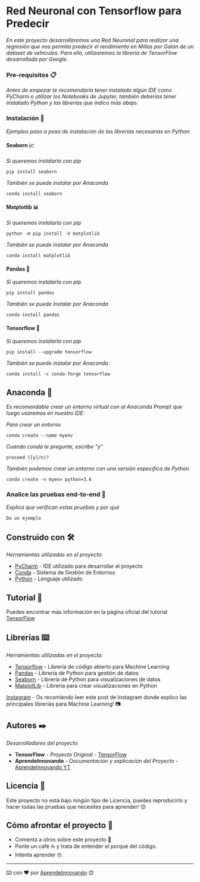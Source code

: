 # Red Neuronal con Tensorflow para Predecir

_En este proyecto desarrollaremos una Red Neuronal para realizar una regresión que nos permita predecir el rendimiento en Millas por Galón de un dataset de vehículos. Para ello, utilizaremos la librería de TensorFlow desarrollada por Google._


### Pre-requisitos 📋

_Antes de empezar te recomendaría tener instalado algún IDE como PyCharm o utilizar los Notebooks de Jupyter, también deberías tener instalado Python y las librerías que indico más abajo._


### Instalación 🔧

_Ejemplos paso a paso de instalación de las librerías necesarias en Python:_


#### Seaborn 📈

_Si queremos instalarla con pip_

```
pip install seaborn
```

_También se puede instalar por Anaconda_

```
conda install seaborn
```

#### Matplotlib 📊

_Si queremos instalarla con pip_

```
python -m pip install -U matplotlib
```

_También se puede instalar por Anaconda_

```
conda install matplotlib
```

#### Pandas 📃

_Si queremos instalarla con pip_

```
pip install pandas
```

_También se puede instalar por Anaconda_

```
conda install pandas
```

#### Tensorflow 🧠

_Si queremos instalarla con pip_

```
pip install --upgrade tensorflow
```

_También se puede instalar por Anaconda_

```
conda install -c conda-forge tensorflow
```


## Anaconda 🐍

_Es recomendable crear un entorno virtual con al Anaconda Prompt que luego usaremos en nuestro IDE:_

_Para crear un entorno_

```
conda create --name myenv
```

_Cuando conda te pregunte, escribe "y"_

```
proceed ([y]/n)?
```

_También podemos crear un entorno con una versión específica de Python_

```
conda create -n myenv python=3.6
```


### Analice las pruebas end-to-end 🔩

_Explica que verifican estas pruebas y por qué_

```
Da un ejemplo
```

## Construido con 🛠️

_Herramientas utilizadas en el proyecto:_

* [PyCharm](https://www.jetbrains.com/es-es/pycharm/download/#section=windows) - IDE utilizado para desarrollar el proyecto
* [Conda](https://docs.conda.io/en/latest/) - Sistema de Gestión de Entornos
* [Python](https://www.python.org/downloads/) - Lenguaje utilizado

## Tutorial 📖

Puedes encontrar más información en la página oficial del tutorial [TensorFlow](https://www.tensorflow.org/tutorials/keras/regression?hl=es-419)

## Librerías ⌨️

_Herramientas utilizadas en el proyecto:_

* [Tensorflow](https://www.tensorflow.org/install?hl=es-419) - Librería de código abierto para Machine Learning
* [Pandas](https://pandas.pydata.org/getting_started.html) - Librería de Python para gestión de datos
* [Seaborn](https://seaborn.pydata.org/installing.html) - Librería de Python para visualizaciones de datos
* [MatplotLib](https://matplotlib.org/stable/users/installing.html) - Librería para crear visualizaciones en Python

[Instagram](https://www.instagram.com/p/CPThCRziue0/) - Os recomiendo leer este post de Instagram donde explico las principales librerías para Machine Learning! 📷

## Autores ✒️

_Desarrolladores del proyecto_

* **TensorFlow** - *Proyecto Original* - [TensorFlow](https://www.tensorflow.org/?hl=es-419)
* **AprendeInnovando** - *Documentación y explicación del Proyecto* - [AprendeInnovando YT](https://www.youtube.com/channel/UCdaUGY5rcAUB49VllY3Hsfg)

## Licencia 📄

Este proyecto no está bajo ningún tipo de Licencia, puedes reproducirlo y hacer todas las pruebas que necesites para aprender! 😊

## Cómo afrontar el proyecto 🎁

* Comenta a otros sobre este proyecto 📢
* Ponte un café ☕ y trata de entender el porqué del código. 
* Intenta aprender 🤓.

---
⌨️ con ❤️ por [AprendeInnovando](https://www.instagram.com/aprendeinnovando/) 😊
